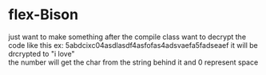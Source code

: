 # flex-Bison
just want to make something after the compile class
want to decrypt the code like this ex: 5abdcixc04asdlasdf4asfofas4adsvaefa5fadseaef 
it will be drcrypted to "i love"                                                                                  
the number will get the char from the string behind it 
and 0 represent space
